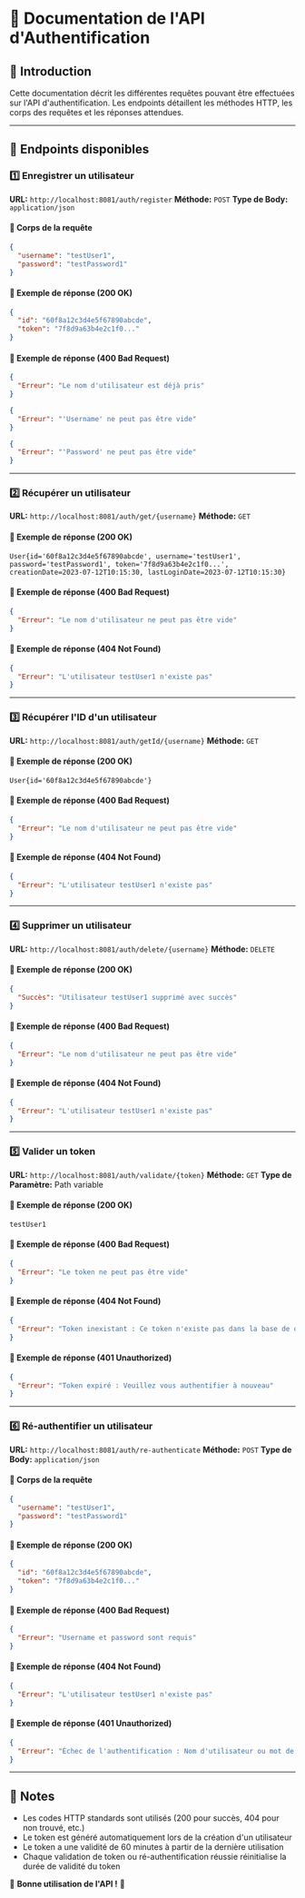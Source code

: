 # 📌 Documentation de l'API d'Authentification

## 📢 Introduction

Cette documentation décrit les différentes requêtes pouvant être effectuées sur l'API d'authentification. Les endpoints
détaillent les méthodes HTTP, les corps des requêtes et les réponses attendues.

---

## 🚀 Endpoints disponibles

### 1️⃣ Enregistrer un utilisateur

**URL:** `http://localhost:8081/auth/register`
**Méthode:** `POST`
**Type de Body:** `application/json`

#### 🔹 Corps de la requête

```json
{
  "username": "testUser1",
  "password": "testPassword1"
}
```

#### 🔹 Exemple de réponse (200 OK)

```json
{
  "id": "60f8a12c3d4e5f67890abcde",
  "token": "7f8d9a63b4e2c1f0..."
}
```

#### 🔹 Exemple de réponse (400 Bad Request)

```json
{
  "Erreur": "Le nom d'utilisateur est déjà pris"
}
```

```json
{
  "Erreur": "'Username' ne peut pas être vide"
}
```

```json
{
  "Erreur": "'Password' ne peut pas être vide"
}
```

---

### 2️⃣ Récupérer un utilisateur

**URL:** `http://localhost:8081/auth/get/{username}`
**Méthode:** `GET`

#### 🔹 Exemple de réponse (200 OK)

```
User{id='60f8a12c3d4e5f67890abcde', username='testUser1', password='testPassword1', token='7f8d9a63b4e2c1f0...', creationDate=2023-07-12T10:15:30, lastLoginDate=2023-07-12T10:15:30}
```

#### 🔹 Exemple de réponse (400 Bad Request)

```json
{
  "Erreur": "Le nom d'utilisateur ne peut pas être vide"
}
```

#### 🔹 Exemple de réponse (404 Not Found)

```json
{
  "Erreur": "L'utilisateur testUser1 n'existe pas"
}
```

---

### 3️⃣ Récupérer l'ID d'un utilisateur

**URL:** `http://localhost:8081/auth/getId/{username}`
**Méthode:** `GET`

#### 🔹 Exemple de réponse (200 OK)

```
User{id='60f8a12c3d4e5f67890abcde'}
```

#### 🔹 Exemple de réponse (400 Bad Request)

```json
{
  "Erreur": "Le nom d'utilisateur ne peut pas être vide"
}
```

#### 🔹 Exemple de réponse (404 Not Found)

```json
{
  "Erreur": "L'utilisateur testUser1 n'existe pas"
}
```

---

### 4️⃣ Supprimer un utilisateur

**URL:** `http://localhost:8081/auth/delete/{username}`
**Méthode:** `DELETE`

#### 🔹 Exemple de réponse (200 OK)

```json
{
  "Succès": "Utilisateur testUser1 supprimé avec succès"
}
```

#### 🔹 Exemple de réponse (400 Bad Request)

```json
{
  "Erreur": "Le nom d'utilisateur ne peut pas être vide"
}
```

#### 🔹 Exemple de réponse (404 Not Found)

```json
{
  "Erreur": "L'utilisateur testUser1 n'existe pas"
}
```

---

### 5️⃣ Valider un token

**URL:** `http://localhost:8081/auth/validate/{token}`
**Méthode:** `GET`
**Type de Paramètre:** Path variable

#### 🔹 Exemple de réponse (200 OK)

```
testUser1
```

#### 🔹 Exemple de réponse (400 Bad Request)

```json
{
  "Erreur": "Le token ne peut pas être vide"
}
```

#### 🔹 Exemple de réponse (404 Not Found)

```json
{
  "Erreur": "Token inexistant : Ce token n'existe pas dans la base de données"
}
```

#### 🔹 Exemple de réponse (401 Unauthorized)

```json
{
  "Erreur": "Token expiré : Veuillez vous authentifier à nouveau"
}
```

---

### 6️⃣ Ré-authentifier un utilisateur

**URL:** `http://localhost:8081/auth/re-authenticate`
**Méthode:** `POST`
**Type de Body:** `application/json`

#### 🔹 Corps de la requête

```json
{
  "username": "testUser1",
  "password": "testPassword1"
}
```

#### 🔹 Exemple de réponse (200 OK)

```json
{
  "id": "60f8a12c3d4e5f67890abcde",
  "token": "7f8d9a63b4e2c1f0..."
}
```

#### 🔹 Exemple de réponse (400 Bad Request)

```json
{
  "Erreur": "Username et password sont requis"
}
```

#### 🔹 Exemple de réponse (404 Not Found)

```json
{
  "Erreur": "L'utilisateur testUser1 n'existe pas"
}
```

#### 🔹 Exemple de réponse (401 Unauthorized)

```json
{
  "Erreur": "Échec de l'authentification : Nom d'utilisateur ou mot de passe incorrect"
}
```

---

## 📌 Notes

- Les codes HTTP standards sont utilisés (200 pour succès, 404 pour non trouvé, etc.)
- Le token est généré automatiquement lors de la création d'un utilisateur
- Le token a une validité de 60 minutes à partir de la dernière utilisation
- Chaque validation de token ou ré-authentification réussie réinitialise la durée de validité du token

🚀 **Bonne utilisation de l'API !** 🎯